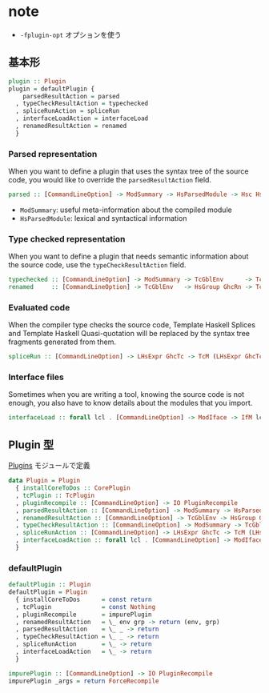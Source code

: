 # note

- `-fplugin-opt` オプションを使う

## 基本形

```hs
plugin :: Plugin
plugin = defaultPlugin {
    parsedResultAction = parsed
  , typeCheckResultAction = typechecked
  , spliceRunAction = spliceRun
  , interfaceLoadAction = interfaceLoad
  , renamedResultAction = renamed
  }
```

### Parsed representation

When you want to define a plugin that uses the syntax tree of the source code, you would like to override the `parsedResultAction` field.

```hs
parsed :: [CommandLineOption] -> ModSummary -> HsParsedModule -> Hsc HsParsedModule
```

- `ModSummary`: useful meta-information about the compiled module
- `HsParsedModule`: lexical and syntactical information 

### Type checked representation

When you want to define a plugin that needs semantic information about the source code, use the `typeCheckResultAction` field.

```hs
typechecked :: [CommandLineOption] -> ModSummary -> TcGblEnv      -> TcM TcGblEnv
renamed     :: [CommandLineOption] -> TcGblEnv   -> HsGroup GhcRn -> TcM (TcGblEnv, HsGroup GhcRn)
```

### Evaluated code

When the compiler type checks the source code, Template Haskell Splices and Template Haskell Quasi-quotation will be replaced by the syntax tree fragments generated from them.

```hs
spliceRun :: [CommandLineOption] -> LHsExpr GhcTc -> TcM (LHsExpr GhcTc)
```

### Interface files

Sometimes when you are writing a tool, knowing the source code is not enough, you also have to know details about the modules that you import.

```hs
interfaceLoad :: forall lcl . [CommandLineOption] -> ModIface -> IfM lcl ModIface
```

## Plugin 型

[Plugins](https://www.stackage.org/haddock/nightly-2018-11-20/ghc-8.6.2/Plugins.html) モジュールで定義

```hs
data Plugin = Plugin
  { installCoreToDos :: CorePlugin
  , tcPlugin :: TcPlugin
  , pluginRecompile :: [CommandLineOption] -> IO PluginRecompile
  , parsedResultAction :: [CommandLineOption] -> ModSummary -> HsParsedModule -> Hsc HsParsedModule
  , renamedResultAction :: [CommandLineOption] -> TcGblEnv -> HsGroup GhcRn -> TcM (TcGblEnv, HsGroup GhcRn)
  , typeCheckResultAction :: [CommandLineOption] -> ModSummary -> TcGblEnv -> TcM TcGblEnv
  , spliceRunAction :: [CommandLineOption] -> LHsExpr GhcTc -> TcM (LHsExpr GhcTc)
  , interfaceLoadAction :: forall lcl . [CommandLineOption] -> ModIface -> IfM lcl ModIface
  }
```

### defaultPlugin

```hs
defaultPlugin :: Plugin
defaultPlugin = Plugin
  { installCoreToDos      = const return
  , tcPlugin              = const Nothing
  , pluginRecompile       = impurePlugin
  , renamedResultAction   = \_ env grp -> return (env, grp)
  , parsedResultAction    = \_ _ -> return
  , typeCheckResultAction = \_ _ -> return
  , spliceRunAction       = \_ -> return
  , interfaceLoadAction   = \_ -> return
  }

impurePlugin :: [CommandLineOption] -> IO PluginRecompile
impurePlugin _args = return ForceRecompile
```